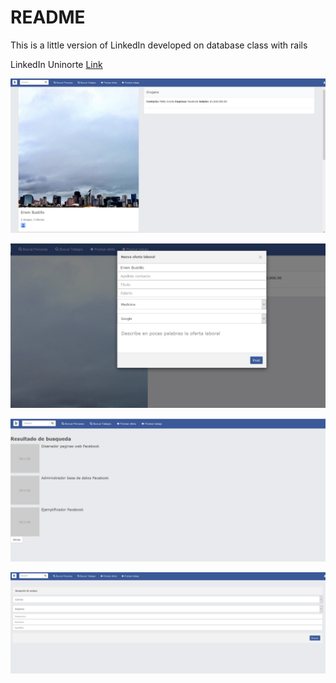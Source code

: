 # README

This is a little version of LinkedIn developed on database class with rails

LinkedIn Uninorte
[Link ](http://linkedinuninorte.herokuapp.com/)

![alt 1](1.png)

![alt 2](2.png)

![alt 3](3.png)

![alt 4](4.png)


